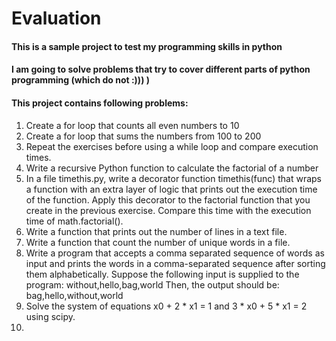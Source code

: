 # Evaluation

#### This is a sample project to test my programming skills in python
#### I am going to solve problems that try to cover different parts of python programming (which do not :))) )
#### This project contains following problems:
1. Create a for loop that counts all even numbers to 10
2. Create a for loop that sums the numbers from 100 to 200
3. Repeat the exercises before using a while loop and compare execution times.
4. Write a recursive Python function to calculate the factorial of a number
5. In a file timethis.py, write a decorator function timethis(func) that wraps a function with an extra layer of logic that prints out the execution time of the function. Apply this decorator to the factorial function that you create in the previous exercise. Compare this time with the execution time of math.factorial().
6. Write a function that prints out the number of lines in a text file.
7. Write a function that count the number of unique words in a file.
8. Write a program that accepts a comma separated sequence of words as input and prints the words in a comma-separated sequence after sorting them alphabetically.
Suppose the following input is supplied to the program:
without,hello,bag,world
Then, the output should be:
bag,hello,without,world
9. Solve the system of equations x0 + 2 * x1 = 1 and 3 * x0 + 5 * x1 = 2 using scipy.
10. 
